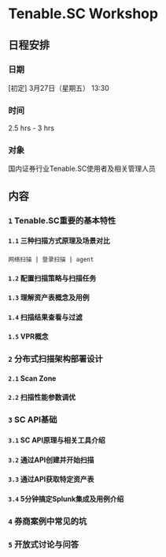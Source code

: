 # Tenable.SC Workshop

## 日程安排

### 日期

[初定] 3月27日（星期五） 13:30 

### 时间

2.5 hrs - 3 hrs

### 对象
国内证券行业Tenable.SC使用者及相关管理人员

## 内容

### `1` Tenable.SC重要的基本特性

#### `1.1` 三种扫描方式原理及场景对比

`网络扫描 | 登录扫描 | agent`

#### `1.2` 配置扫描策略与扫描任务

#### `1.3` 理解资产表概念及用例

#### `1.4` 扫描结果查看与过滤

#### `1.5` VPR概念

### `2` 分布式扫描架构部署设计

#### `2.1` Scan Zone

#### `2.2` 扫描性能参数调优

### `3` SC API基础

#### `3.1` SC API原理与相关工具介绍

#### `3.2` 通过API创建并开始扫描

#### `3.3` 通过API获取特定资产表

#### `3.4` 5分钟搞定Splunk集成及用例介绍

### `4` 券商案例中常见的坑

### `5` 开放式讨论与问答 
